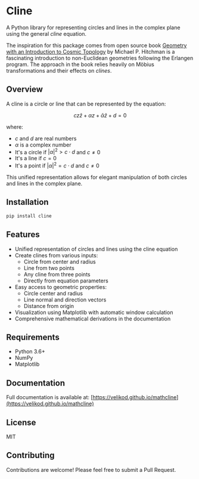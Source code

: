 # Cline

A Python library for representing circles and lines in the complex plane using the general _cline_ equation.

The inspiration for this package comes from open source book [Geometry with an Introduction to Cosmic Topology](https://mphitchman.com/geometry/preface.html) by Michael P. Hitchman is a fascinating introduction to non-Euclidean geometries following the Erlangen program. The approach in the book relies heavily on Möbius transformations and their effects on _clines_.

## Overview

A cline is a circle or line that can be represented by the equation:

```math
cz\bar{z} + \alpha z + \bar{\alpha}\bar{z} + d = 0
```

where:
- $c$ and $d$ are real numbers
- $\alpha$ is a complex number
- It's a circle if $|\alpha|^2 > c \cdot d$ and $c \neq 0$
- It's a line if $c = 0$
- It's a point if $|\alpha|^2 = c \cdot d$ and $c \neq 0$

This unified representation allows for elegant manipulation of both circles and lines in the complex plane.

## Installation

```bash
pip install cline
```


## Features

- Unified representation of circles and lines using the cline equation
- Create clines from various inputs:
  - Circle from center and radius
  - Line from two points
  - Any cline from three points
  - Directly from equation parameters
- Easy access to geometric properties:
  - Circle center and radius
  - Line normal and direction vectors
  - Distance from origin
- Visualization using Matplotlib with automatic window calculation
- Comprehensive mathematical derivations in the documentation

## Requirements

- Python 3.6+
- NumPy
- Matplotlib

## Documentation

Full documentation is available at: [https://velikod.github.io/mathcline](https://velikod.github.io/mathcline)

## License

MIT

## Contributing

Contributions are welcome! Please feel free to submit a Pull Request.
